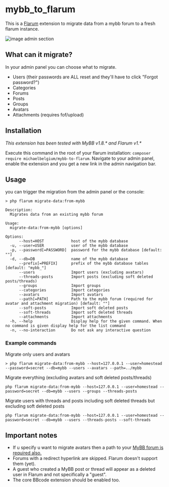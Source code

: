 # mybb_to_flarum

This is a [Flarum](https://flarum.org/) extension to migrate data from a mybb forum to a fresh flarum instance.

![image admin section](http://puu.sh/CrA3x.png)

## What can it migrate?

In your admin panel you can choose what to migrate.

* Users (their passwords are ALL reset and they'll have to click "Forgot password?")
* Categories
* Forums
* Posts
* Groups
* Avatars
* Attachments (requires fof/upload)

## Installation

*This extension has been tested with MyBB v1.8.\* and Flarum v1.\**

Execute this command in the root of your flarum installation: `composer require michaelbelgium/mybb-to-flarum`. Navigate to your admin panel, enable the extension and you get a new link in the admin navigation bar.

## Usage
you can trigger the migration from the admin panel or the console:

```
> php flarum migrate-data:from-mybb

Description:
  Migrates data from an existing mybb forum

Usage:
  migrate-data:from-mybb [options]

Options:
      --host=HOST            host of the mybb database
  -u, --user=USER            user of the mybb database
  -p, --password[=PASSWORD]  password for the mybb database [default: ""]
  -d, --db=DB                name of the mybb database
      --prefix[=PREFIX]      prefix of the mybb database tables [default: "mybb_"]
      --users                Import users (excluding avatars)
      --threads-posts        Import posts (excluding soft deleted posts/threads)
      --groups               Import groups
      --categories           Import categories
      --avatars              Import avatars
      --path[=PATH]          Path to the mybb forum (required for avatar and attachment migration) [default: ""]
      --soft-posts           Import soft deleted posts
      --soft-threads         Import soft deleted threads
      --attachments          Import attachments
  -h, --help                 Display help for the given command. When no command is given display help for the list command   
  -n, --no-interaction       Do not ask any interactive question
```

### Example commands

Migrate only users and avatars
```
> php flarum migrate-data:from-mybb --host=127.0.0.1 --user=homestead --password=secret --db=mybb --users --avatars --path=../mybb
```

Migrate everything (excluding avatars and soft deleted posts/threads)
```
php flarum migrate-data:from-mybb --host=127.0.0.1 --user=homestead --password=secret --db=mybb --users --groups --threads-posts
```

Migrate users with threads and posts including soft deleted threads but excluding soft deleted posts
```
php flarum migrate-data:from-mybb --host=127.0.0.1 --user=homestead --password=secret --db=mybb --users --threads-posts --soft-threads
```
## Important notes
* If u specify u want to migrate avatars then a path to your <u>MyBB forum is required also.</u>
* Forums with a redirect hyperlink are skipped. Flarum doesn't support them (yet).
* A guest who created a MyBB post or thread will appear as a deleted user in Flarum and not specifically a "guest".
* The core BBcode extension should be enabled too.